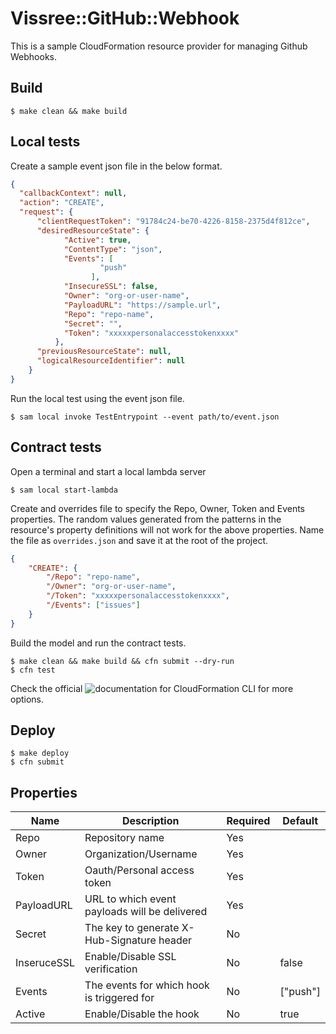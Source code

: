 # Vissree::GitHub::Webhook
This is a sample CloudFormation resource provider for managing Github Webhooks.

## Build
```
$ make clean && make build
```

## Local tests
Create a sample event json file in the below format.

```json
{
  "callbackContext": null,
  "action": "CREATE",
  "request": {
      "clientRequestToken": "91784c24-be70-4226-8158-2375d4f812ce",
      "desiredResourceState": {
            "Active": true,
            "ContentType": "json",
            "Events": [
                    "push"
                  ],
            "InsecureSSL": false,
            "Owner": "org-or-user-name",
            "PayloadURL": "https://sample.url",
            "Repo": "repo-name",
            "Secret": "",
            "Token": "xxxxxpersonalaccesstokenxxxx"
          },
      "previousResourceState": null,
      "logicalResourceIdentifier": null
    }
}
```

Run the local test using the event json file.
```
$ sam local invoke TestEntrypoint --event path/to/event.json
```

## Contract tests
Open a terminal and start a local lambda server
```
$ sam local start-lambda
```

Create and overrides file to specify the Repo, Owner, Token and Events properties. The random values generated from the patterns in the resource's property definitions will not work for the above properties. Name the file as `overrides.json` and save it at the root of the project.
```json
{
    "CREATE": {
        "/Repo": "repo-name",
        "/Owner": "org-or-user-name",
        "/Token": "xxxxxpersonalaccesstokenxxxx",
        "/Events": ["issues"]
    }
}
```

Build the model and run the contract tests.
```
$ make clean && make build && cfn submit --dry-run
$ cfn test
```

Check the official ![documentation](https://github.com/aws-cloudformation/cloudformation-cli) for CloudFormation CLI for more options.

## Deploy
```
$ make deploy
$ cfn submit
```

## Properties
| Name        | Description                                   | Required | Default  |
|-------------|-----------------------------------------------|----------|----------|
| Repo        | Repository name                               | Yes      |          |
| Owner       | Organization/Username                         | Yes      |          |
| Token       | Oauth/Personal access token                   | Yes      |          |
| PayloadURL  | URL to which event payloads will be delivered | Yes      |          |
| Secret      | The key to generate X-Hub-Signature header    | No       |          |
| InseruceSSL | Enable/Disable SSL verification               | No       | false    |
| Events      | The events for which hook is triggered for    | No       | ["push"] |
| Active      | Enable/Disable the hook                       | No       | true     |
